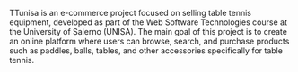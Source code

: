 TTunisa is an e-commerce project focused on selling table tennis equipment, developed as part of the Web Software Technologies course at the University of Salerno (UNISA). 
The main goal of this project is to create an online platform where users can browse, search, and purchase products such as paddles, balls, tables, and other accessories specifically for table tennis.
